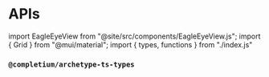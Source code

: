 # APIs

import EagleEyeView from "@site/src/components/EagleEyeView.js";
import { Grid } from "@mui/material";
import { types, functions } from "./index.js"

### `@completium/archetype-ts-types`

<Grid container>
  <Grid item md={12} xs={12} sm={12}>
    <EagleEyeView title="Types" data={types} xs={2}/>
  </Grid>
  <Grid item md={12} xs={12} sm={12}>
    <EagleEyeView title="Type Utils" data={functions} xs={4}/>
  </Grid>
</Grid>

